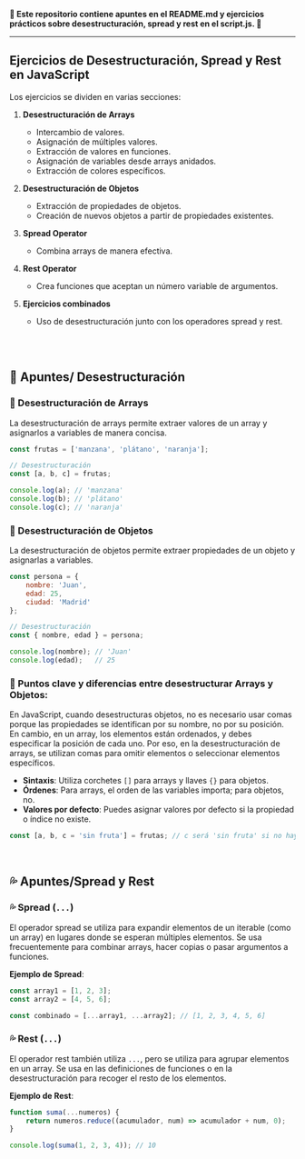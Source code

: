 
**🌟 Este repositorio contiene apuntes en el README.md y ejercicios prácticos sobre desestructuración, spread y rest en el script.js. 🌟**

------------------
## Ejercicios de Desestructuración, Spread y Rest en JavaScript

Los ejercicios se dividen en varias secciones:

1. **Desestructuración de Arrays**
   - Intercambio de valores.
   - Asignación de múltiples valores.
   - Extracción de valores en funciones.
   - Asignación de variables desde arrays anidados.
   - Extracción de colores específicos.

2. **Desestructuración de Objetos**
   - Extracción de propiedades de objetos.
   - Creación de nuevos objetos a partir de propiedades existentes.

3. **Spread Operator**
   - Combina arrays de manera efectiva.

4. **Rest Operator**
   - Crea funciones que aceptan un número variable de argumentos.

5. **Ejercicios combinados**
   - Uso de desestructuración junto con los operadores spread y rest.


<br>
<br>

## 🧩 Apuntes/ Desestructuración
### 🧩 Desestructuración de Arrays
La desestructuración de arrays permite extraer valores de un array y asignarlos a variables de manera concisa.

```javascript
const frutas = ['manzana', 'plátano', 'naranja'];

// Desestructuración
const [a, b, c] = frutas;

console.log(a); // 'manzana'
console.log(b); // 'plátano'
console.log(c); // 'naranja'
```
### 🧩 Desestructuración de Objetos

La desestructuración de objetos permite extraer propiedades de un objeto y asignarlas a variables.

```javascript
const persona = {
    nombre: 'Juan',
    edad: 25,
    ciudad: 'Madrid'
};

// Desestructuración
const { nombre, edad } = persona;

console.log(nombre); // 'Juan'
console.log(edad);   // 25
```

### 🧩 Puntos clave y diferencias entre desestructurar Arrays y Objetos:
En JavaScript, cuando desestructuras objetos, no es necesario usar comas porque las propiedades se identifican por su nombre, no por su posición. En cambio, en un array, los elementos están ordenados, y debes especificar la posición de cada uno. Por eso, en la desestructuración de arrays, se utilizan comas para omitir elementos o seleccionar elementos específicos.

- **Sintaxis**: Utiliza corchetes `[]` para arrays y llaves `{}` para objetos.
- **Órdenes**: Para arrays, el orden de las variables importa; para objetos, no.
- **Valores por defecto**: Puedes asignar valores por defecto si la propiedad o índice no existe.

```javascript
const [a, b, c = 'sin fruta'] = frutas; // c será 'sin fruta' si no hay tercer elemento
```

<br>

## 💦 Apuntes/Spread y Rest

### 💦 **Spread (`...`)**

El operador spread se utiliza para expandir elementos de un iterable (como un array) en lugares donde se esperan múltiples elementos. Se usa frecuentemente para combinar arrays, hacer copias o pasar argumentos a funciones.

**Ejemplo de Spread**:

```javascript
const array1 = [1, 2, 3];
const array2 = [4, 5, 6];

const combinado = [...array1, ...array2]; // [1, 2, 3, 4, 5, 6]
```
### 💦 **Rest (`...`)**

El operador rest también utiliza `...`, pero se utiliza para agrupar elementos en un array. Se usa en las definiciones de funciones o en la desestructuración para recoger el resto de los elementos.

**Ejemplo de Rest**:

```js
function suma(...numeros) {
    return numeros.reduce((acumulador, num) => acumulador + num, 0);
}

console.log(suma(1, 2, 3, 4)); // 10

```




